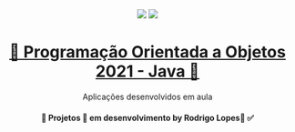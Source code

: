 <div align="center">

<img src = "https://img.shields.io/static/v1?label=license&message=MIT&color=<COLOR>&style=<STYLE>&logo=<LOGO>" /> 
<img src = "https://img.shields.io/static/v1?label=java&message=v16.0.1&color=blue&style=<STYLE>&logo=<LOGO>" /> 
</p>

<h1 align="center">
    <a href="https://jdk.java.net/16/">📱 Programação Orientada a Objetos 2021 - Java 📱</a>
</h1>
<p align="center">Aplicações desenvolvidos em aula</p>

<h4 align="center"> 
	🚧  Projetos 🚀 em desenvolvimento by Rodrigo Lopes📱 ✅
</h4>
